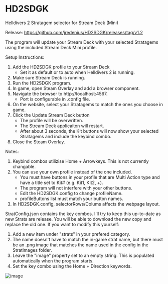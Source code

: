 # HD2SDGK
Helldivers 2 Stratagem selector for Stream Deck (Mini)

Release: https://github.com/jredenius/HD2SDGK/releases/tag/v1.2

The program will update your Stream Deck with your selected Stratagems using the included Stream Deck Mini profile.

Setup Instructions:
1) Add the HD2SDGK profile to your Stream Deck
   - Set it as default or to auto when Helldivers 2 is running.
3) Make sure Stream Deck is running.
4) Run the HD2SDGK program.
5) In game, open Steam Overlay and add a browser component.
6) Navigate the browser to http://localhost:4567.
   - Port is configurable in .config file.
7) On the website, select your Stratagems to match the ones you choose in game.
8) Click the Update Stream Deck button
   - The profile will be overwritten.
   - The Stream Deck applicaiton will restart.
   - After about 3 seconds, the Kit buttons will now show your selected Stratagems and include the keybind combo.
9) Close the Steam Overlay.

Notes:
1) Keybind combos utilizise Home + Arrowkeys. This is not currently changable.
3) You can use your own profile instead of the one included.
     - You must have buttons in your profile that are Multi Action type and have a title set to Kit# (e.g. Kit1, Kit2, +).
     - The program will not interfere with your other buttons.
     - Edit the HD2SDGK.config to change profileName.
     - profileButtons list must match your button names.
4) In HD2SDGK.config, selectorRows/Colums affects the webpage layout.

StratConfig.json contains the key combos. I'll try to keep this up-to-date as new Strats are release. You will be able to download the new copy and replace the old one. 
If you want to modify this yourself:
1) Add a new item under "strats" in your prefered category.
2) The name doesn't have to match the in-game strat name, but there must be an .png image that matches the name used in the config in the StratImages folder.
3) Leave the "image" property set to an empty string. This is populated automatically when the program starts.
4) Set the key combo using the Home + Direction keywords.

![image](https://github.com/jredenius/HD2SDGK/assets/22848915/8040c5eb-d337-42ec-8577-f17c9715f859)
